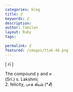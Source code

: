 ```yaml
---
categories: blog
title: ரீ
keywords: ரீ
description: 
author: Tamilan
layout: Ruby
tags: 
 
permalink: ரீ
featured: /images/ttak-48.png
---
```

  
[ rī ]  
  
The compound ர் and ஈ  
(Sri.) s. Lakshmi;   
2. felicity, பாக் கியம் (*சீ)